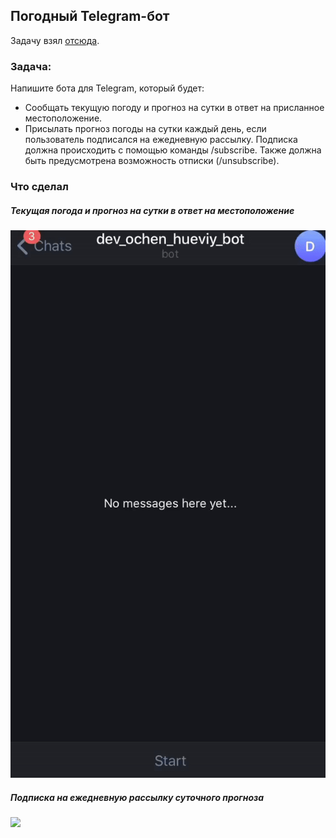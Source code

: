 ## Погодный Telegram-бот

Задачу взял [отсюда](https://habr.com/ru/post/440436/#final_exercises). 

### Задача:

Напишите бота для Telegram, который будет:

- Сообщать текущую погоду и прогноз на сутки в ответ на присланное местоположение.
- Присылать прогноз погоды на сутки каждый день, если пользователь подписался на ежедневную рассылку. Подписка должна происходить с помощью команды /subscribe. Также должна быть предусмотрена возможность отписки (/unsubscribe).

### Что сделал

##### Текущая погода и прогноз на сутки в ответ на местоположение

![](demo/current_weather_example.gif)

##### Подписка на ежедневную рассылку суточного прогноза

![](demo/subscription_example.gif)
